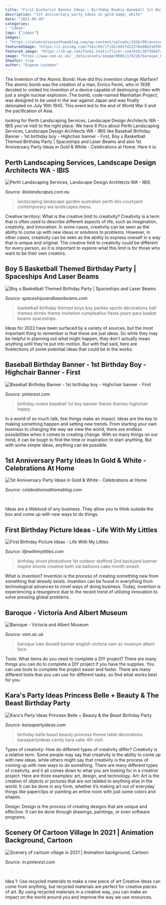 ```yaml
---
title: "First Eucharist Banner Ideas ~ Birthday Rookie Baseball 1st Boy Banner Theme Themes Highchair Happy"
description: "1st anniversary party ideas in gold &amp; white"
date: "2023-06-20"
categories:
- "ideas"
tags: ["ideas"]
images:
- "https://celebrationsathomeblog.com/wp-content/uploads/2016/09/anniversary-party-table-5.jpg"
featuredImage: "https://i.pinimg.com/736x/69/1f/d2/691fd22378e08b310f00a64040c668b7.jpg"
featured_image: "https://i0.wp.com/farm1.staticflickr.com/616/20738847472_71edc87d1f_c.jpg?resize=533%2C800&amp;ssl=1"
image: "https://www.vam.ac.uk/__data/assets/image/0006/174228/baroque_banner.jpg"
ShowToc: true
author: "Eugene Lockman"
---
```



The Invention of the Atomic Bomb: How did this invention change Warfare?
The atomic bomb was the creation of a man, Enrico Fermi, who in 1938 decided to voided his invention of a device capable of destroying cities with just a single nuclear explosion. The bomb, code-named Manhattan Project, was designed to be used in the war against Japan and was finally detonated on July 16th 1945. This event led to the end of World War II and the pacification of Asia.

	

		
looking for Perth Landscaping Services, Landscape Design Architects WA - IBIS you've visit to the right place. We have 8 Pics about Perth Landscaping Services, Landscape Design Architects WA - IBIS like Baseball Birthday Banner - 1st birthday boy - Highchair banner - First, Boy s Basketball Themed Birthday Party | Spaceships and Laser Beams and also 1st Anniversary Party Ideas in Gold &amp; White - Celebrations at Home. Here it is:
		
    
## Perth Landscaping Services, Landscape Design Architects WA - IBIS

<img loading=lazy src="http://www.ibislandscapes.com.au/images/core/banner01.jpg" onerror="this.onerror=null;this.src='https://tse3.mm.bing.net/th?id=OIP.hejBsiI8ijYWfecE8AYcAQHaEj&amp;pid=15.1';" alt="Perth Landscaping Services, Landscape Design Architects WA - IBIS">

_Source: ibislandscapes.com.au_

>landscaping landscape garden australian perth ibis courtyard contemporary wa landscapes menu. 

	

Creative territory: What is the creative limit to creativity?
Creativity is a term that is often used to describe different aspects of life, such as imagination, creativity, and innovation. In some cases, creativity can be seen as the ability to come up with new ideas or solutions to problems. However, in other cases, creativity can be seen as the ability to express oneself in a way that is unique and original. The creative limit to creativity could be different for every person, so it is important to explore what this limit is for those who want to be their own creators.

    
## Boy S Basketball Themed Birthday Party | Spaceships And Laser Beams

<img loading=lazy src="https://spaceshipsandlaserbeams.com/wp-content/uploads/2015/09/basketball-birthday-party-ideas-boys.jpg-1.jpg" onerror="this.onerror=null;this.src='https://tse2.mm.bing.net/th?id=OIP.EuE9vHOhTLpdZol3Ts5AwQHaLY&amp;pid=15.1';" alt="Boy s Basketball Themed Birthday Party | Spaceships and Laser Beams">

_Source: spaceshipsandlaserbeams.com_

>basketball birthday themed boys boy parties sports decorations ball themes drinks theme invitation cumpleaños fiesta years para basket beams spaceships. 

	

Ideas for 2022 have been surfaced by a variety of sources, but the most important thing to remember is that these are just ideas. So while they may be helpful in planning out what might happen, they don't actually mean anything until they're put into motion. But with that said, here are fivelections of some potential ideas that could be in the works: 

    
## Baseball Birthday Banner - 1st Birthday Boy - Highchair Banner - First

<img loading=lazy src="https://i.pinimg.com/736x/c6/b5/81/c6b581e71353a4a18060b213d543630a.jpg" onerror="this.onerror=null;this.src='https://tse2.mm.bing.net/th?id=OIP.fEt57SwphOyG_okJz0DLrgHaLy&amp;pid=15.1';" alt="Baseball Birthday Banner - 1st birthday boy - Highchair banner - First">

_Source: pinterest.com_

>birthday rookie baseball 1st boy banner theme themes highchair happy. 

	

In a world of so much talk, few things make an impact. Ideas are the key to making something happen and setting new trends. From starting your own business to changing the way we view the world, there are endless possibilities when it comes to creating change. With so many things on our mind, it can be tough to find the time or inspiration to start anything. But with some simple ideas, anything can be possible.

    
## 1st Anniversary Party Ideas In Gold &amp; White - Celebrations At Home

<img loading=lazy src="https://celebrationsathomeblog.com/wp-content/uploads/2016/09/anniversary-party-table-5.jpg" onerror="this.onerror=null;this.src='https://tse4.mm.bing.net/th?id=OIP.Wm7YppXjEK2oMN3aTKWEBwHaLH&amp;pid=15.1';" alt="1st Anniversary Party Ideas in Gold &amp; White - Celebrations at Home">

_Source: celebrationsathomeblog.com_

>. 

	

Ideas are a lifeblood of any business. They allow you to think outside the box and come up with new ways to do things.

    
## First Birthday Picture Ideas - Life With My Littles

<img loading=lazy src="https://i0.wp.com/farm1.staticflickr.com/616/20738847472_71edc87d1f_c.jpg?resize=533%2C800&amp;ssl=1" onerror="this.onerror=null;this.src='https://tse1.mm.bing.net/th?id=OIP.515MXH0RfHrVTVVEwUo3lgHaLH&amp;pid=15.1';" alt="First Birthday Picture Ideas - Life With My Littles">

_Source: lifewithmylittles.com_

>birthday shoot photoshoot 1st outdoor stafford 2nd backyard banner inspire shoots creative beth via balloons cake month smash. 

	

What is invention?
Invention is the process of creating something new from something that already exists. Invention can be found in everything from technological advances to novel ways of doing business. Today, invention is experiencing a resurgence due to the recent trend of utilizing innovation to solve pressing global problems.

    
## Baroque - Victoria And Albert Museum

<img loading=lazy src="https://www.vam.ac.uk/__data/assets/image/0006/174228/baroque_banner.jpg" onerror="this.onerror=null;this.src='https://tse4.mm.bing.net/th?id=OIP.yQfpFiW1VyoRVPxG_MEzqwHaDM&amp;pid=15.1';" alt="Baroque - Victoria and Albert Museum">

_Source: vam.ac.uk_

>baroque luke donald banner english victoria vam ac museum albert face. 

	

Tools: What items do you need to complete a DIY project?
There are many things you can do to complete a DIY project if you have the supplies. You can use tools to complete the project easier and faster. There are many different tools that you can use for different tasks, so find what works best for you.

    
## Kara&#039;s Party Ideas Princess Belle + Beauty &amp; The Beast Birthday Party

<img loading=lazy src="http://karaspartyideas.com/wp-content/uploads/2018/05/Princess-Belle-Beauty-the-Beast-Birthday-Party-via-Karas-Party-Ideas-KarasPartyIdeas.com1_.jpg" onerror="this.onerror=null;this.src='https://tse3.mm.bing.net/th?id=OIP.41utl6TjNUFxefvT1i9KZwHaJ3&amp;pid=15.1';" alt="Kara&#039;s Party Ideas Princess Belle + Beauty &amp; the Beast Birthday Party">

_Source: karaspartyideas.com_

>birthday belle beast beauty princess theme table decorations karaspartyideas candy kara cake 4th visit. 

	

Types of creativity: How do different types of creativity differ?
Creativity is a relative term. Some people may say that creativity is the ability to come up with new ideas, while others might say that creativity is the process of coming up with new ways to do something. There are many different types of creativity, and it all comes down to what you are looking for in a creative project. Here are three examples: art, design, and technology.
Art: Art is the creation of objects or pictures that are not related to anything else in the world. It can be done in any form, whether it’s making art out of everyday things like paperclips or painting an entire room with just some colors and shapes.

Design: Design is the process of creating designs that are unique and effective. It can be done through drawings, paintings, or even software programs.

    
## Scenery Of Cartoon Village In 2021 | Animation Background, Cartoon

<img loading=lazy src="https://i.pinimg.com/736x/69/1f/d2/691fd22378e08b310f00a64040c668b7.jpg" onerror="this.onerror=null;this.src='https://tse2.mm.bing.net/th?id=OIP.DIDWVCoJ7z6sD9jI49mwrwHaDt&amp;pid=15.1';" alt="Scenery of cartoon village in 2021 | Animation background, Cartoon">

_Source: in.pinterest.com_

>. 

	

Idea 1: Use recycled materials to make a new piece of art
Creative ideas can come from anything, but recycled materials are perfect for creative pieces of art. By using recycled materials in a creative way, you can make an impact on the world around you and improve the way we use resources.


